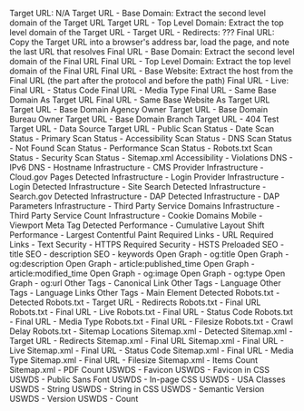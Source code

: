 

Target URL: N/A
Target URL - Base Domain: Extract the second level domain of the Target URL
Target URL - Top Level Domain: Extract the top level domain of the Target URL - 
Target URL - Redirects: ???
Final URL: Copy the Target URL into a browser's address bar, load the page, and note the last URL that resolves
Final URL - Base Domain: Extract the second level domain of the Final URL 
Final URL - Top Level Domain: Extract the top level domain of the Final URL
Final URL - Base Website: Extract the host from the Final URL (the part after the protocol and before the path) 
Final URL - Live: 
Final URL - Status Code
Final URL - Media Type
Final URL - Same Base Domain As Target URL
Final URL - Same Base Website As Target URL
Target URL - Base Domain Agency Owner
Target URL - Base Domain Bureau Owner
Target URL - Base Domain Branch
Target URL - 404 Test
Target URL - Data Source
Target URL - Public
Scan Status - Date
Scan Status - Primary
Scan Status - Accessibility
Scan Status - DNS
Scan Status - Not Found
Scan Status - Performance
Scan Status - Robots.txt
Scan Status - Security
Scan Status - Sitemap.xml
Accessibility - Violations
DNS - IPv6
DNS - Hostname
Infrastructure - CMS Provider
Infrastructure - Cloud.gov Pages Detected
Infrastructure - Login Provider
Infrastructure - Login Detected
Infrastructure - Site Search Detected
Infrastructure - Search.gov Detected
Infrastructure - DAP Detected
Infrastructure - DAP Parameters
Infrastructure - Third Party Service Domains
Infrastructure - Third Party Service Count
Infrastructure - Cookie Domains
Mobile - Viewport Meta Tag Detected
Performance - Cumulative Layout Shift
Performance - Largest Contentful Paint
Required Links - URL
Required Links - Text
Security - HTTPS Required
Security - HSTS Preloaded
SEO - title
SEO - description
SEO - keywords
Open Graph - og:title
Open Graph - og:description
Open Graph - article:published_time
Open Graph - article:modified_time
Open Graph - og:image
Open Graph - og:type
Open Graph - og:url
Other Tags - Canonical Link
Other Tags - Language
Other Tags - Language Links
Other Tags - Main Element Detected
Robots.txt - Detected
Robots.txt - Target URL - Redirects
Robots.txt - Final URL
Robots.txt - Final URL - Live
Robots.txt - Final URL - Status Code
Robots.txt - Final URL - Media Type
Robots.txt - Final URL - Filesize
Robots.txt - Crawl Delay
Robots.txt - Sitemap Locations
Sitemap.xml - Detected
Sitemap.xml - Target URL - Redirects
Sitemap.xml - Final URL
Sitemap.xml - Final URL - Live
Sitemap.xml - Final URL - Status Code
Sitemap.xml - Final URL - Media Type
Sitemap.xml - Final URL - Filesize
Sitemap.xml - Items Count
Sitemap.xml - PDF Count
USWDS - Favicon
USWDS - Favicon in CSS
USWDS - Public Sans Font
USWDS - In-page CSS
USWDS - USA Classes
USWDS - String
USWDS - String in CSS
USWDS - Semantic Version
USWDS - Version
USWDS - Count
